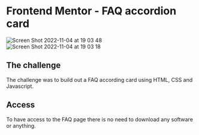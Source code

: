 # Frontend Mentor - FAQ accordion card
![Screen Shot 2022-11-04 at 19 03 48](https://user-images.githubusercontent.com/115854249/200081998-84a7865b-1375-44e5-948d-859f1e5b0650.png)
![Screen Shot 2022-11-04 at 19 03 18](https://user-images.githubusercontent.com/115854249/200082002-ced91652-9773-47f6-a446-f2453f5219b3.png)

## The challenge

The challenge was to build out a FAQ according card using HTML, CSS and Javascript.

## Access

To have access to the FAQ page there is no need to download any software or anything. 



